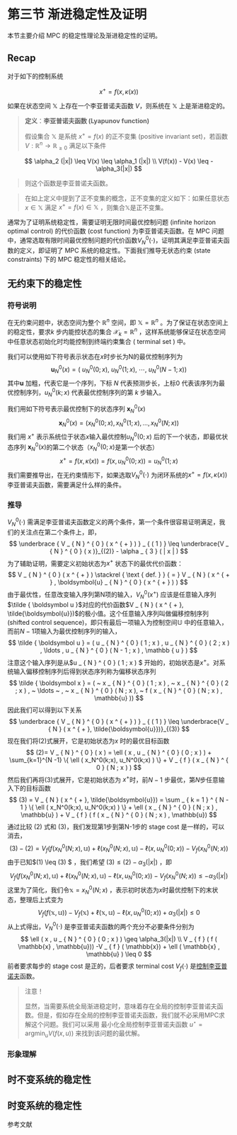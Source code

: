 # 第三节 渐进稳定性及证明

本节主要介绍 MPC 的稳定性理论及渐进稳定性的证明。

## Recap

对于如下的控制系统 

$$
x^{+} = f(x, \kappa(x))
$$

如果在状态空间 $\mathbb{X}$ 上存在一个李亚普诺夫函数 $V$，则系统在 $\mathbb{X}$ 上是渐进稳定的。

> **定义**：**李亚普诺夫函数 (Lyapunov function)** 
>
> 假设集合 $\mathbb{X}$ 是系统 $x^+ = f(x)$ 的正不变集 (positive invariant set)，若函数 $V : \mathbb{R}^n \rightarrow \mathbb{R}_{\geq 0}$ 满足以下条件

$$
\alpha_2 (|x|) \leq V(x) \leq \alpha_1 (|x|) \\
V(f(x)) - V(x) \leq - \alpha_3(|x|)
$$
> 则这个函数是李亚普诺夫函数。

> 在如上定义中提到了正不变集的概念，正不变集的定义如下：如果任意状态 $x \in \mathbb{X}$ 满足 $x^+ = f(x) \in \mathbb{X}$ ，则集合$\mathbb{X}$是正不变集。



通常为了证明系统稳定性，需要证明无限时间最优控制问题 (infinite horizon optimal control) 的代价函数 (cost function)  为李亚普诺夫函数。在 MPC 问题中，通常选取有限时间最优控制问题的代价函数$V_N^0(\cdot)$，证明其满足李亚普诺夫函数的定义，即证明了 MPC 系统的稳定性。下面我们推导无状态约束 (state constraints) 下的 MPC 稳定性的相关结论。



## 无约束下的稳定性

### 符号说明

在无约束问题中，状态空间为整个 $\mathbb{R}^n$ 空间，即 $\mathbb{X} = \mathbb{R}^n$ 。为了保证在状态空间上的稳定性，要求$k$ 步内能控状态的集合 $\mathcal{X}_k = \mathbb{R}^n$ ，这样系统能够保证在状态空间中任意状态初始化时均能控制到终端约束集合 ( terminal set ) 中。

我们可以使用如下符号表示状态在$x$时步长为N的最优控制序列为
$$
\boldsymbol{u}_N^0(x) = (~u_N^0(0;x), ~ u_N^0(1; x),  ~\cdots , ~u_N^0 (N-1; x))
$$
其中$\boldsymbol{u}$ 加粗，代表它是一个序列，下标 $N$ 代表预测步长，上标$0$ 代表该序列为最优控制序列，$u_N^0(k; x)$ 代表最优控制序列的第 $k$ 步输入。

我们用如下符号表示最优控制下的状态序列 $\boldsymbol{x}_N^0(x)$
$$
\boldsymbol{x}_N^0(x) = ( x _ { N } ^ { 0 } ( 0 ; x ) , x _ { N } ^ { 0 } ( 1 ; x ) , \ldots , x _ { N } ^ { 0 } ( N ; x ) )
$$
我们用 $x^+$ 表示系统位于状态$x$输入最优控制$u_N^0(0;x)$ 后的下一个状态，即最优状态序列 $\boldsymbol{x}_N^0(x)$的第二个状态（$x _ { N } ^ { 0 } ( 0 ; x )$是第一个状态）
$$
x^+ = f(x, \kappa(x))=  f(x, u_N^0(0;x)) = u_N^0(1;x)
$$
我们需要推导出，在无约束情形下，如果选取$V_N^0(\cdot)$ 为闭环系统的$x^+ = f(x, \kappa(x))$李亚普诺夫函数，需要满足什么样的条件。

### 推导

$V_N^0(\cdot)$ 需满足李亚普诺夫函数定义的两个条件，第一个条件很容易证明满足，我们的关注点在第二个条件上，即，
$$
\underbrace { V _ { N } ^ { 0 } ( x ^ { + } ) } _ { ( 1 ) } \leq \underbrace{V _ { N } ^ { 0 } ( x )}_{(2)} - \alpha _ { 3 } ( | x | )
$$
为了辅助证明，需要定义初始状态为$x^+$ 状态下的最优代价函数：
$$
V _ { N } ^ { 0 } ( x ^ { + } ) \stackrel { \text { def. } } { = } V _ { N } ( x ^ { + } , \boldsymbol{u} _ { N } ^ { 0 } ( x ^ { + } ) ) 
$$
由于最优性，任意改变输入序列第N项的输入，$V _ { N } ^ { 0 } ( x ^ { + } )$ 应该是任意输入序列$\tilde { \boldsymbol u }$对应的代价函数$V _ { N } ( x ^ { + }, \tilde{\boldsymbol{u}})$的极小值。这个任意输入序列叫做偏移控制序列(shifted control sequence)，即只有最后一项输入为控制空间$\mathbb{U}$ 中的任意输入，而前$N-1$项输入为最优控制序列的输入，
$$
\tilde { \boldsymbol u } = ( u _ { N } ^ { 0 } ( 1 ; x ) , u _ { N } ^ { 0 } ( 2 ; x ) , \ldots , u _ { N } ^ { 0 } ( N - 1 ; x ) , \mathbb { u } )
$$
注意这个输入序列是从$u _ { N } ^ { 0 } ( 1 ; x ) $ 开始的，初始状态是$x^{+}$。对系统输入偏移控制序列后得到状态序列称为偏移状态序列
$$
\tilde { \boldsymbol x } = ( ~ x _ { N } ^ { 0 } ( 1 ; x ) , ~  x _ { N } ^ { 0 } ( 2 ; x ) , ~ \ldots ~  , ~  x _ { N } ^ { 0 } ( N ; x ), ~  f ( x _ { N } ^ { 0 } ( N ; x ) , \mathbb{u} ))
$$
因此我们可以得到以下关系
$$
\underbrace { V _ { N } ^ { 0 } ( x ^ { + } ) } _ { ( 1 ) } \leq  \underbrace{V _ { N } ( x ^ { + }, \tilde{\boldsymbol{u}})}_{(3)}
$$
现在我们将(2)式展开，它是初始状态为$x$ 时的最优目标函数
$$
(2)= V _ { N } ^ { 0 } ( x ) = \ell ( x , u _ { N } ^ { 0 } ( 0 ; x ) ) + \sum_{k=1}^{N -1} \{ \ell ( x_N^0(k;x), u_N^0(k;x) ) \} + V _ { f } ( x _ { N } ^ { 0 } ( N ; x ) )
$$
然后我们再将(3)式展开，它是初始状态为 $x^+$时，前$N-1$ 步最优，第$N$步任意输入下的目标函数
$$
(3) = V _ { N } ( x ^ { + }, \tilde{\boldsymbol{u}}) = \sum _ { k = 1 } ^ { N - 1 } \{ \ell ( x_N^0(k;x), u_N^0(k;x) )  \} + \ell ( x _ { N } ^ { 0 } ( N ; x ) , \mathbb{u} ) +  V _ { f } ( f (  x _ { N } ^ { 0 } ( N ; x ) , \mathbb{u})
$$
通过比较 (2) 式和 (3)，我们发现第1步到第N-1步的 stage cost 是一样的，可以消去，
$$
(3) - (2) =  V _ { f } ( f (  x _ { N } ^ { 0 } ( N ; x ) , \mathbb{u}) + \ell ( x _ { N } ^ { 0 } ( N ; x ) , \mathbb{u} ) - \ell ( x , u _ { N } ^ { 0 } ( 0 ; x ) ) -V _ { f } ( x _ { N } ^ { 0 } ( N ; x ) )
$$
由于已知$(1)  \leq (3) $ ，我们希望 $(3) \leq (2) - \alpha_3(|x|)$ ，即
$$
V _ { f } ( f (  x _ { N } ^ { 0 } ( N ; x ) , \mathbb{u}) + \ell ( x _ { N } ^ { 0 } ( N ; x ) , \mathbb{u} ) - \ell ( x , u _ { N } ^ { 0 } ( 0 ; x ) ) -V _ { f } ( x _ { N } ^ { 0 } ( N ; x ) ) \leq - \alpha_3(|x|)
$$
这里为了简化，我们令$\mathbb{x} = x_N^0(N; x)$ ，表示初时状态为$x$时最优控制下的末状态，整理后上式变为
$$
V _ { f } ( f (  \mathbb{x} , \mathbb{u})) -V _ { f } ( \mathbb{x}) + \ell ( \mathbb{x} , \mathbb{u} )  - \ell ( x , u _ { N } ^ { 0 } ( 0 ; x ) )   + \alpha_3(|x|) \leq 0
$$
 从上式得出，$V_N^0(\cdot)$ 是李亚普诺夫函数的两个充分不必要条件分别为
$$
\ell ( x , u _ { N } ^ { 0 } ( 0 ; x ) )  \geq \alpha_3(|x|) \\
V _ { f } ( f (  \mathbb{x} , \mathbb{u})) -V _ { f } ( \mathbb{x}) + \ell ( \mathbb{x} , \mathbb{u} ) \leq 0
$$
前者要求每步的 stage cost 是正的，后者要求 terminal cost $V_f(\cdot)$ 是[控制李亚普诺夫](https://zh.wikipedia.org/wiki/%E6%8E%A7%E5%88%B6%E6%9D%8E%E4%BA%9E%E6%99%AE%E8%AB%BE%E5%A4%AB%E5%87%BD%E6%95%B8)函数。



> 注意！
>
> 显然，当需要系统全局渐进稳定时，意味着存在全局的控制李亚普诺夫函数。但是，假如存在全局的控制李亚普诺夫函数，我们就不必采用MPC求解这个问题。我们可以采用 最小化全局控制李亚普诺夫函数 $u^\star = \operatorname{argmin}_u V(f(x, u))$  来找到该问题的最优解。



### 形象理解





## 时不变系统的稳定性







## 时变系统的稳定性







参考文献
